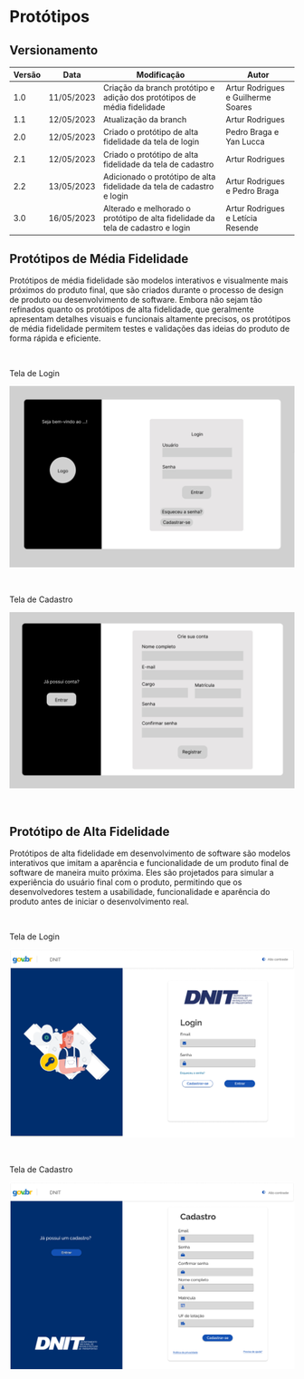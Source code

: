 # Protótipos

## Versionamento 
| Versão | Data | Modificação | Autor | 
|--|--|--|--| 
|1.0| 11/05/2023 | Criação da branch protótipo e adição dos protótipos de média fidelidade | Artur Rodrigues e Guilherme Soares | 
|1.1| 12/05/2023 | Atualização da branch | Artur Rodrigues |
|2.0| 12/05/2023 | Criado o protótipo de alta fidelidade da tela de login | Pedro Braga e Yan Lucca |
|2.1| 12/05/2023 | Criado o protótipo de alta fidelidade da tela de cadastro | Artur Rodrigues |
|2.2| 13/05/2023 | Adicionado o protótipo de alta fidelidade da tela de cadastro e login| Artur Rodrigues e Pedro Braga |
|3.0| 16/05/2023 | Alterado e melhorado o protótipo de alta fidelidade da tela de cadastro e login| Artur Rodrigues e Letícia Resende|

## Protótipos de Média Fidelidade

Protótipos de média fidelidade são modelos interativos e visualmente mais próximos do produto final, que são criados durante o processo de design de produto ou desenvolvimento de software. Embora não sejam tão refinados quanto os protótipos de alta fidelidade, que geralmente apresentam detalhes visuais e funcionais altamente precisos, os protótipos de média fidelidade permitem testes e validações das ideias do produto de forma rápida e eficiente.

<br/>

Tela de Login

![Protótipo de Média Fidelidade - Tela de Login](../assets/prototipoLogin.jpeg "alt")

<br/>

Tela de Cadastro

![Protótipo de Média Fidelidade - Tela de Cadastro](../assets/prototipoCadastro.jpeg "alt")

<br/>

## Protótipo de Alta Fidelidade
Protótipos de alta fidelidade em desenvolvimento de software são modelos interativos que imitam a aparência e funcionalidade de um produto final de software de maneira muito próxima. Eles são projetados para simular a experiência do usuário final com o produto, permitindo que os desenvolvedores testem a usabilidade, funcionalidade e aparência do produto antes de iniciar o desenvolvimento real.

<br/>

Tela de Login

![Protótipo de Alta Fidelidade - Login](../assets/prototipoDeAltaLogin.png "alt")

<br/>

Tela de Cadastro

![Protótipo de Alta Fidelidade - Cadastro](../assets/prototipoDeAltaCadastro.png "alt")